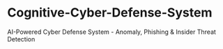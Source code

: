 # Cognitive-Cyber-Defense-System
AI-Powered Cyber Defense System - Anomaly, Phishing &amp; Insider Threat Detection
